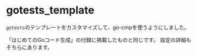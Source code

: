 # gotests_template

`gotests`のテンプレートをカスタマイズして、go-cmpを使うようにしました。

「はじめてのGoコード生成」の付録に掲載したものと同じです。
設定の詳細もそちらにあります。
